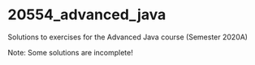 # 20554_advanced_java
Solutions to exercises for the Advanced Java course (Semester 2020A)

Note: Some solutions are incomplete!
